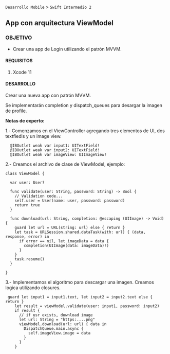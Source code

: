 `Desarrollo Mobile` > `Swift Intermedio 2`


## App con arquitectura ViewModel

### OBJETIVO

-  Crear una app de Login utilizando el patrón MVVM.

#### REQUISITOS

1. Xcode 11

#### DESARROLLO

Crear una nueva app con patrón MVVM.

Se implementarán completion y dispatch_queues para desargar la imagen de profile.

**Notas de experto:**

1.- Comenzamos en el ViewController agregando tres elementos de UI, dos textfiedls y un image view.

```
  @IBOutlet weak var input1: UITextField!
  @IBOutlet weak var input2: UITextField!
  @IBOutlet weak var imageView: UIImageView!
```

2.- Creamos el archivo de clase de ViewModel, ejemplo:

```
class ViewModel {
  
  var user: User?
  
  func validate(user: String, password: String) -> Bool {
    // Validation code...
    self.user = User(name: user, password: password)
    return true
  }
  
  func download(url: String, completion: @escaping (UIImage) -> Void) {
    guard let url = URL(string: url) else { return }
    let task = URLSession.shared.dataTask(with: url) { (data, response, error) in
      if error == nil, let imageData = data {
        completion(UIImage(data: imageData)!)
      }
    }
    task.resume()
  }
  
}
```

3.- Implementamos el algoritmo para descargar una imagen.
Creamos logica utilizando closures.

```
 guard let input1 = input1.text, let input2 = input2.text else { return }
    let result = viewModel.validate(user: input1, password: input2)
    if result {
      // if usr exists, download image
      let url: String = "https:....png"
      viewModel.download(url: url) { data in
        DispatchQueue.main.async {
          self.imageView.image = data
        }
      }
    }
```

